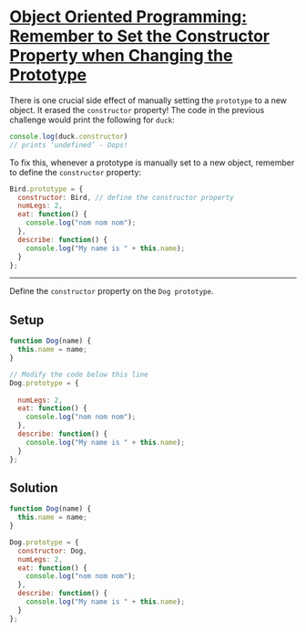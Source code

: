 # [Object Oriented Programming: Remember to Set the Constructor Property when Changing the Prototype](https://learn.freecodecamp.org/javascript-algorithms-and-data-structures/object-oriented-programming/remember-to-set-the-constructor-property-when-changing-the-prototype)

There is one crucial side effect of manually setting the `prototype` to a new object. It erased the `constructor` property! The code in the previous challenge would print the following for `duck`:

```js
console.log(duck.constructor)
// prints ‘undefined’ - Oops!
```

To fix this, whenever a prototype is manually set to a new object, remember to define the `constructor` property:

```js
Bird.prototype = {
  constructor: Bird, // define the constructor property
  numLegs: 2,
  eat: function() {
    console.log("nom nom nom");
  },
  describe: function() {
    console.log("My name is " + this.name); 
  }
};
```

---

Define the `constructor` property on the `Dog prototype`.

## Setup
```js
function Dog(name) {
  this.name = name; 
}

// Modify the code below this line
Dog.prototype = {
  
  numLegs: 2, 
  eat: function() {
    console.log("nom nom nom"); 
  }, 
  describe: function() {
    console.log("My name is " + this.name); 
  }
};
```

## Solution
```js
function Dog(name) {
  this.name = name;
}

Dog.prototype = {
  constructor: Dog,
  numLegs: 2,
  eat: function() {
    console.log("nom nom nom");
  },
  describe: function() {
    console.log("My name is " + this.name);
  }
};
```